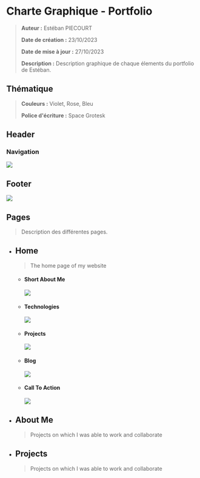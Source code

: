 # Charte Graphique - Portfolio
>  **Auteur :** Estéban PIECOURT
>
> **Date de création :** 23/10/2023
>
> **Date de mise à jour :** 27/10/2023
>
> **Description :** Description graphique de chaque élements du portfolio de Estéban.



## Thématique

> **Couleurs :** Violet, Rose, Bleu
>
> **Police d'écriture :** Space Grotesk



## Header
### Navigation
![](/Users/estebanpiecourt/Documents/Workspace/espiec.com/docs/img/header.png)

## Footer
![](/Users/estebanpiecourt/Documents/Workspace/espiec.com/docs/img/footer.png)



## Pages

> Description des différentes pages.



- ## Home

  > The home page of my website

  - #### Short About Me
  	![](/Users/estebanpiecourt/Documents/Workspace/espiec.com/docs/img/herosection.png)
  	
  - #### Technologies
  	![](/Users/estebanpiecourt/Documents/Workspace/espiec.com/docs/img/technologies.png)
  	
  - #### Projects
  	![](/Users/estebanpiecourt/Documents/Workspace/espiec.com/docs/img/projects.png)
  	
  - #### Blog
  	![](/Users/estebanpiecourt/Documents/Workspace/espiec.com/docs/img/blog.png)
  	
  - #### Call To Action
  	![](/Users/estebanpiecourt/Documents/Workspace/espiec.com/docs/img/cta.png)
  
  
  
- ## About Me

  > Projects on which I was able to work and collaborate

  
  
- ## Projects

  > Projects on which I was able to work and collaborate
